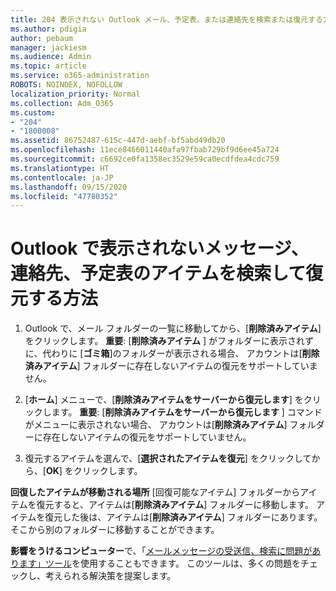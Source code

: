 ```yaml
---
title: 204 表示されない Outlook メール、予定表、または連絡先を検索または復元する方法
ms.author: pdigia
author: pebaum
manager: jackiesm
ms.audience: Admin
ms.topic: article
ms.service: o365-administration
ROBOTS: NOINDEX, NOFOLLOW
localization_priority: Normal
ms.collection: Adm_O365
ms.custom:
- "204"
- "1800008"
ms.assetid: 86752487-615c-447d-aebf-bf5abd49db20
ms.openlocfilehash: 11ece8466011440afa97fbab729bf9d6ee45a724
ms.sourcegitcommit: c6692ce0fa1358ec3529e59ca0ecdfdea4cdc759
ms.translationtype: HT
ms.contentlocale: ja-JP
ms.lasthandoff: 09/15/2020
ms.locfileid: "47780352"
---
```

# <a name="how-to-find-and-recover-missing-messages-contacts-or-calendar-items-in-outlook"></a>Outlook で表示されないメッセージ、連絡先、予定表のアイテムを検索して復元する方法

1. Outlook で、メール フォルダーの一覧に移動してから、[**削除済みアイテム**] をクリックします。 **重要**: [**削除済みアイテム** ] がフォルダーに表示されずに、代わりに [**ゴミ箱**]のフォルダーが表示される場合、 アカウントは[**削除済みアイテム**] フォルダーに存在しないアイテムの復元をサポートしていません。

2. [**ホーム**] メニューで、[**削除済みアイテムをサーバーから復元します**] をクリックします。 **重要**: [**削除済みアイテムをサーバーから復元します** ] コマンドがメニューに表示されない場合、 アカウントは[**削除済みアイテム**] フォルダーに存在しないアイテムの復元をサポートしていません。

3. 復元するアイテムを選んで、[**選択されたアイテムを復元**] をクリックしてから、[**OK**] をクリックします。

**回復したアイテムが移動される場所** [回復可能なアイテム] フォルダーからアイテムを復元すると、アイテムは[**削除済みアイテム**] フォルダーに移動します。  アイテムを復元した後は、アイテムは[**削除済みアイテム**] フォルダーにあります。そこから別のフォルダーに移動することができます。

**影響をうけるコンピューター**で、「[メールメッセージの受送信、検索に問題があります」ツール](https://aka.ms/SaRA-OutlookSendReceive)を使用することもできます。 このツールは、多くの問題をチェックし、考えられる解決策を提案します。
